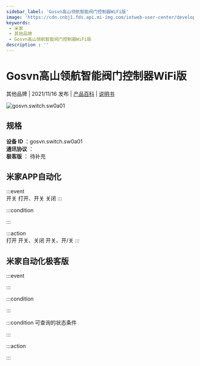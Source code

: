 ```yaml
---
sidebar_label: 'Gosvn高山领航智能阀门控制器WiFi版'
image: 'https://cdn.cnbj1.fds.api.mi-img.com/iotweb-user-center/developer_1679048027615wCUPEssj.png?GalaxyAccessKeyId=AKVGLQWBOVIRQ3XLEW&Expires=9223372036854775807&Signature=HVzylcP60Oxa6ffvmVh8tJBiUOA='
keywords: 
 - 米家
 - 其他品牌
 - Gosvn高山领航智能阀门控制器WiFi版
description : ''
---
```

# Gosvn高山领航智能阀门控制器WiFi版

其他品牌 | 2021/11/16 发布 | [产品百科](https://home.mi.com/webapp/content/baike/product/index.html?model=gosvn.switch.sw0a01/) | [说明书](https://home.mi.com/views/introduction.html?model=gosvn.switch.sw0a01&region=cn)

![gosvn.switch.sw0a01](https://cdn.cnbj1.fds.api.mi-img.com/iotweb-user-center/developer_1679048027615wCUPEssj.png?GalaxyAccessKeyId=AKVGLQWBOVIRQ3XLEW&Expires=9223372036854775807&Signature=HVzylcP60Oxa6ffvmVh8tJBiUOA=)

## 规格  
> 
**设备 ID** ：gosvn.switch.sw0a01  
**通讯协议** ：  
**极客版**  ： 待补充 


## 米家APP自动化  

:::event  
开关 打开、开关 关闭
:::

:::condition  

:::

:::action   
打开 开关、关闭 开关、开/关
:::

## 米家自动化极客版  

:::event  

:::

:::condition  

:::

:::condition 可查询的状态条件  

:::

:::action  

:::

        
